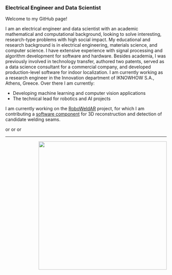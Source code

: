 ### Electrical Engineer and Data Scientist

<p>

Welcome to my GitHub page!

I am an electrical engineer and data scientist with an academic mathematical and computational background, looking to solve interesting, research-type problems with high social impact. My educational and research background is in electrical engineering, materials science, and computer science. I have extensive experience with signal processing and algorithm development for software and hardware. Besides academia, I was previously involved in technology transfer, authored two patents, served as a data science consultant for a commercial company, and developed production-level software for indoor localization. I am currently working as a research engineer in the Innovation department of IKNOWHOW S.A., Athens, Greece. Over there I am currently:

- Developing machine learning and computer vision applications
- The technical lead for robotics and AI projects

I am currently working on the [RoboWeldAR](https://www.youtube.com/channel/UCDXILnzQH0797RFclKYmcVQ) project, for which I am contributing a [software component](https://github.com/ikh-innovation/roboweldar-rose-ap) for 3D reconstruction and detection of candidate welding seams.

</p>


<div>
<a href="https://www.linkedin.com/in/kypris/">
  <img align="left" alt="orphefs's LinkedIn Profile" width="15px" src="https://cdn.jsdelivr.net/npm/simple-icons@v3/icons/linkedin.svg" />
</a>
<a href="https://github.com/orphefs">
  <img align="left" alt="orphefs's Github" width="15px" src="https://cdn.jsdelivr.net/npm/simple-icons@v3/icons/github.svg" />
</a>

<a href="https://scholar.google.com/citations?user=bldiMQwAAAAJ&hl=en">
  <img align="left" alt="orphefs's Google Scholar Page" width="15px" src="https://cdn.jsdelivr.net/npm/simple-icons@3.2.0/icons/googlescholar.svg" />
</a>

</div>

<br/>
<hr/>

 [<img align="right" width="400" src="https://github-readme-stats.vercel.app/api?username=orphefs&show_icons=true&count_private=true&theme=dark"/>](https://github.com/orphefs/)


